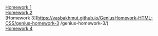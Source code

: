 [Homework 1](https://vasbakhmut.github.io/GeniusHomevork-HTML-CSS/genius-homework-1)<br>
[Homework 2](https://vasbakhmut.github.io/GeniusHomevork-HTML-CSS/genius-homework-2)<br>
[Homework 3](https://vasbakhmut.github.io/GeniusHomevork-HTML-CSS/genius-homework-3
/genius-homework-3/)<br>
[Homework 4](https://vasbakhmut.github.io/GeniusHomevork-HTML-CSS/genius-homework-4)<br>
